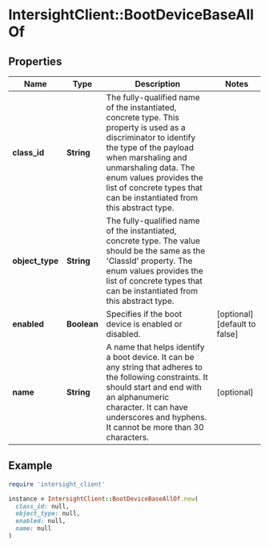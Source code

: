 # IntersightClient::BootDeviceBaseAllOf

## Properties

| Name | Type | Description | Notes |
| ---- | ---- | ----------- | ----- |
| **class_id** | **String** | The fully-qualified name of the instantiated, concrete type. This property is used as a discriminator to identify the type of the payload when marshaling and unmarshaling data. The enum values provides the list of concrete types that can be instantiated from this abstract type. |  |
| **object_type** | **String** | The fully-qualified name of the instantiated, concrete type. The value should be the same as the &#39;ClassId&#39; property. The enum values provides the list of concrete types that can be instantiated from this abstract type. |  |
| **enabled** | **Boolean** | Specifies if the boot device is enabled or disabled. | [optional][default to false] |
| **name** | **String** | A name that helps identify a boot device. It can be any string that adheres to the following constraints. It should start and end with an alphanumeric character. It can have underscores and hyphens. It cannot be more than 30 characters. | [optional] |

## Example

```ruby
require 'intersight_client'

instance = IntersightClient::BootDeviceBaseAllOf.new(
  class_id: null,
  object_type: null,
  enabled: null,
  name: null
)
```

